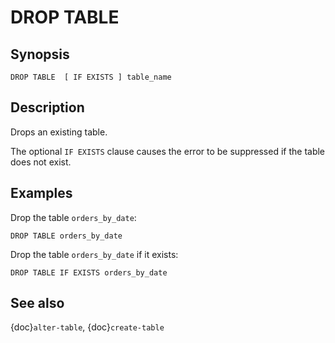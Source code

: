 # DROP TABLE

## Synopsis

```text
DROP TABLE  [ IF EXISTS ] table_name
```

## Description

Drops an existing table.

The optional `IF EXISTS` clause causes the error to be suppressed if
the table does not exist.

## Examples

Drop the table `orders_by_date`:

```
DROP TABLE orders_by_date
```

Drop the table `orders_by_date` if it exists:

```
DROP TABLE IF EXISTS orders_by_date
```

## See also

{doc}`alter-table`, {doc}`create-table`

